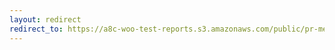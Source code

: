 ```yaml
---
layout: redirect
redirect_to: https://a8c-woo-test-reports.s3.amazonaws.com/public/pr-merge/43816/e2e/index.html
---
```

